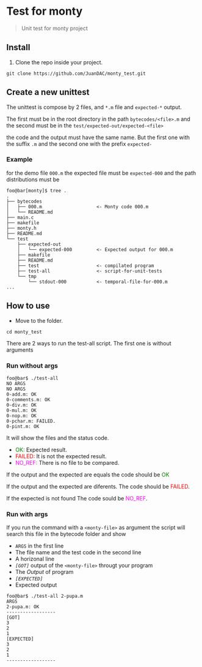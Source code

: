# Test for monty
> Unit test for monty project

## Install

1. Clone the repo inside your project.
```console
git clone https://github.com/JuanDAC/monty_test.git
```

## Create a new unittest
The unittest is compose by 2 files, and `*.m` file and
`expected-*` output.

The first must be in the root directory in the path `bytecodes/<file>.m`
and the second must be in the `test/expected-out/expected-<file>`

the code and the output must have the same name. But the first one with the
suffix `.m` and the second one with the prefix `expected-`

### Example
for the demo file `000.m` the expected file must be `expected-000`
and the path distributions must be
```console
foo@bar[monty]$ tree .
.
├── bytecodes
│   ├── 000.m                    <- Monty code 000.m
│   └── README.md
├── main.c
├── makefile
├── monty.h
├── README.md
└── test
    ├── expected-out
    │   └── expected-000         <- Expected output for 000.m
    ├── makefile
    ├── README.md
    ├── test                     <- compilated program
    ├── test-all                 <- script-for-unit-tests
    └── tmp
        └── stdout-000           <- temporal-file-for-000.m
...
```

## How to use

* Move to the folder.
```
cd monty_test
```

There are 2 ways to run the test-all script. The first one
is without arguments

### Run without args
```console
foo@bar$ ./test-all
NO ARGS
NO ARGS
0-add.m: OK
0-comments.m: OK
0-div.m: OK
0-mul.m: OK
0-nop.m: OK
0-pchar.m: FAILED.
0-pint.m: OK
```
<style>
r { color: Red }
m { color: Magenta }
g { color: Green }
</style>

It will show the files and the status code.

- <g>OK:</g> Expected result.
- <r>FAILED:</r> It is not the expected result.
- <m>NO_REF:</m> There is no file to be compared.

If the output and the expected are equals the code should
be <g>OK</g>

If the output and the expected are diferents. The code
should be <r>FAILED</r>.

If the expected is not found The code sould be <m>NO_REF</m>.

### Run with args
If you run the command with a `<monty-file>` as argument
the script will search this file in the bytecode folder
and show
 - `ARGS` in the first line
 - The file name and the test code in the second line
 - A horizonal line
 - _`[GOT]`_ output of the `<monty-file>` througt your program
 - The *Output* of program
 - _`[EXPECTED]`_
 - Expected output

```console
foo@bar$ ./test-all 2-pupa.m
ARGS
2-pupa.m: OK
------------------
[GOT]
3
2
1
[EXPECTED]
3
2
1
------------------
```
